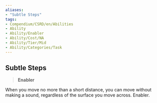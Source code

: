 ```yaml
---
aliases:
- "Subtle Steps"
tags:
- Compendium/CSRD/en/Abilities
- Ability
- Ability/Enabler
- Ability/Cost/NA
- Ability/Tier/Mid
- Ability/Categories/Task
---
```


  
## Subtle Steps  
>**Enabler**
  
When you move no more than a short distance, you can move without making a sound, regardless of the surface you move across. Enabler.